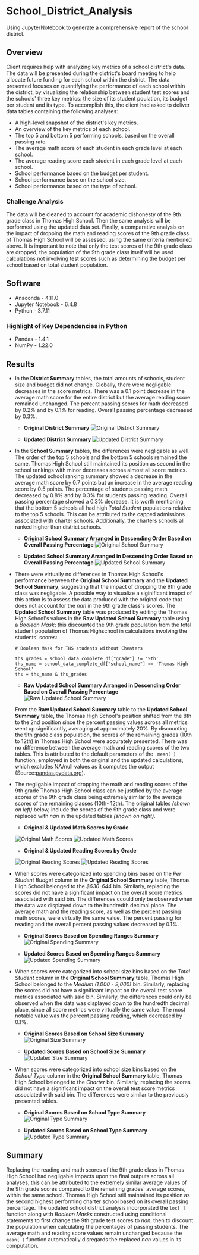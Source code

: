 # School_District_Analysis
Using JupyterNotebook to generate a comprehensive report of the school district. 

## Overview 
Client requires help with analyzing key metrics of a school district's data. The data will be presented during the district's board meeting to help allocate future funding for each school within the district. The data presented focuses on quantifying the performance of each school within the district, by visualizing the relationship between student test scores and the schools' three key metrics: the size of its student poulation, its budget per student and its type. To accomplish this, the client had asked to deliver data tables containing the following analyses:  
- A high-level snapshot of the district's key metrics. 
- An overview of the key metrics of each school. 
- The top 5 and bottom 5 performing schools, based on the overall passing rate.
- The average math score of each student in each grade level at each school. 
- The average reading score each student in each grade level at each school. 
- School performance based on the budget per student. 
- School performance base on the school size.
- School performance based on the type of school. 

### Challenge Analysis
The data will be cleaned to account for academic dishonesty of the 9th grade class in Thomas High School. Then the same analysis will be performed using the updated data set. Finally, a comparative analysis on the impact of dropping the math and reading scores of the 9th grade class of Thomas High School will be assessed, using the same criteria mentioned above. It is important to note that only the test scores of the 9th grade class are dropped, the population of the 9th grade class itself will be used calculations not involving test scores such as determining the budget per school based on total student population.

## Software
- Anaconda - 4.11.0
- Jupyter Notebook - 6.4.8
- Python - 3.7.11

### Highlight of Key Dependencies in Python 
- Pandas - 1.4.1 
- NumPy - 1.22.0

## Results 
- In the **District Summary** tables, the total amounts of schools, student size and budget did not change. Globally, there were negligable decreases in the score metrics. There was a 0.1 point decrease in the average math score for the entire district but the average reading score remained unchanged. The percent passing scores for math decreased by 0.2% and by 0.1% for reading. Overall passing percentage decreased by 0.3%. 

  - **Original District Summary**
  ![Original District Summary](https://github.com/Fabalin/School_District_Analysis/blob/main/Output_Images/OG_district_summary_df.png) 
  
  - **Updated District Summary**
  ![Updated District Summary](https://github.com/Fabalin/School_District_Analysis/blob/main/Output_Images/UD_district_summary_df.png)

- In the **School Summary** tables, the differences were negligable as well. The order of the top 5 schools and the bottom 5 schools remained the same. Thomas High School still maintained its position as second in the school rankings with minor decreases across almost all score metrics. The updated school ranking summary showed a decrease in the average math score by 0.7 points but an increase in the average reading score by 0.5 points. The percentage of students passing math decreased by 0.8% and by 0.3% for students passing reading. Overall passing percentage showed a 0.3% decrease. It is worth mentioning that the bottom 5 schools all had high *Total Student* populations relative to the top 5 schools. This can be attributed to the capped admissions associated with charter schools. Additionally, the charters schools all ranked higher than district schools. 

  - **Original School Summary Arranged in Descending Order Based on Overall Passing Percentage**
  ![Original School Summary](https://github.com/Fabalin/School_District_Analysis/blob/main/Output_Images/OG_topschools_summary_df.png) 
  
  - **Updated School Summary Arranged in Descending Order Based on Overall Passing Percentage**
  ![Updated School Summary](https://github.com/Fabalin/School_District_Analysis/blob/main/Output_Images/UD_topschools_summary_df.png)
  
- There were virtually no differences in Thomas High School's performance between the **Original School Summary** and the **Updated School Summary**, suggesting that the impact of dropping the 9th grade class was negligable. A possible way to visualize a siginificant imapct of this action is to assess the data produced with the original code that does not account for the *nan* in the 9th grade class's scores. The **Updated School Summary** table was produced by editing the Thomas High School's values in the **Raw Updated School Summary** table using a *Boolean Mask*; this discounted the 9th grade population from the total student population of Thomas Highschool in calculations involving the students' scores: 
  ```
  # Boolean Mask for THS students without Cheaters 
  
  ths_grades = school_data_complete_df["grade"] != '9th'
  ths_name = school_data_complete_df["school_name"] == 'Thomas High School'
  ths = ths_name & ths_grades
  ```
  - **Raw Updated School Summary Arranged in Descending Order Based on Overall Passing Percentage** 
  ![Raw Updated School Summary](https://github.com/Fabalin/School_District_Analysis/blob/main/Output_Images/R_topschools_summary_df.png)
  
  From the **Raw Updated School Summary** table to the **Updated School Summary** table, the Thomas High School's position shifted from the 8th to the 2nd position since the percent passing values across all metrics went up significantly, averaging at approximately 20%. By discounting the 9th grade class population, the scores of the remaining grades (10th to 12th) in Thomas High School were accurately presented. There was no difference between the average math and reading scores of the two tables. This is attributed to the default parameters of the `.mean( )` function, employed in both the original and the updated calculations, which excludes NA/null values as it computes the output (Source:[pandas.pydata.org](https://pandas.pydata.org/docs/reference/api/pandas.DataFrame.mean.html)).   

- The negligable impact of dropping the math and reading scores of the 9th grade Thomas High School class can be justified by the average scores of the 9th grade class being extremely similar to the average scores of the remaining classes (10th- 12th). The original tables *(shown on left)* below, include the scores of the 9th grade class and were replaced with *nan* in the updated tables *(shown on right)*. 

  - **Original & Updated Math Scores by Grade**
  
  ![Original Math Scores](https://github.com/Fabalin/School_District_Analysis/blob/main/Output_Images/OG_math_grades_df.png) ![Updated Math Scores](https://github.com/Fabalin/School_District_Analysis/blob/main/Output_Images/UD_math_grades_df.png)
  - **Original & Updated Reading Scores by Grade**
  
  ![Original Reading Scores](https://github.com/Fabalin/School_District_Analysis/blob/main/Output_Images/OG_read_grades_df.png) ![Updated Reading Scores](https://github.com/Fabalin/School_District_Analysis/blob/main/Output_Images/UD_read_grades_df.png)

- When scores were categorized into spending bins based on the *Per Student Budget* column in the **Original School Summary** table, Thomas High School belonged to the *$630-644* bin. Similarly, replacing the scores did not have a significant impact on the overall score metrics associated with said bin. The differences ccould only be observed when the data was displayed down to the hundredth decimal place. The average math and the reading score, as well as the percent passing math scores, were virtually the same value. The percent passing for reading and the overall percent passing values decreased by 0.1%. 

  - **Original Scores Based on Spending Ranges Summary**
  ![Original Spending Summary](https://github.com/Fabalin/School_District_Analysis/blob/main/Output_Images/OG_spend_df.png) 
  
  - **Updated Scores Based on Spending Ranges Summary**
  ![Updated Spending Summary](https://github.com/Fabalin/School_District_Analysis/blob/main/Output_Images/UD_spend_df.png)

- When scores were categorized into school size bins based on the *Total Student* column in the **Original School Summary** table, Thomas High School belonged to the *Medium (1,000 - 2,000)* bin. Similarly, replacing the scores did not have a significant impact on the overall test score metrics associated with said bin. Similarly, the differences could only be observed when the data was displayed down to the hundredth decimal place, since all score metrics were virtually the same value. The most notable value was the percent passing reading, which decreased by 0.1%. 

  - **Original Scores Based on School Size Summary**
  ![Original Size Summary](https://github.com/Fabalin/School_District_Analysis/blob/main/Output_Images/OG_size_df.png) 
  
  - **Updated Scores Based on School Size Summary**
  ![Updated Size Summary](https://github.com/Fabalin/School_District_Analysis/blob/main/Output_Images/UD_size_df.png)

- When scores were categorized into school size bins based on the *School Type* column in the **Original School Summary** table, Thomas High School belonged to the *Charter* bin. Similarly, replacing the scores did not have a significant impact on the overall test score metrics associated with said bin. The differences were similar to the previously presented tables. 

  - **Original Scores Based on School Type Summary**
  ![Original Type Summary](https://github.com/Fabalin/School_District_Analysis/blob/main/Output_Images/OG_type_df.png) 
  
  - **Updated Scores Based on School Type Summary**
  ![Updated Type Summary](https://github.com/Fabalin/School_District_Analysis/blob/main/Output_Images/UD_type_df.png)

## Summary 
Replacing the reading and math scores of the 9th grade class in Thomas High School had negligable impacts upon the final outputs across all analyses, this can be attributed to the extremely similar average values of the 9th grade scores compared to the remaining grades' average scores, within the same school. Thomas High School still maintained its position as the second highest performing charter school based on its overall passing percentage. The updated school district analysis incorporated the `loc[ ]` function along with *Boolean Masks* constructed using conditional statements to first change the 9th grade test scores to *nan*, then to discount the population when calculating the percentages of passing students. The average math and reading score values remain unchanged because the `mean( )` function automatically disregards the replaced *nan* values in its computation. 
